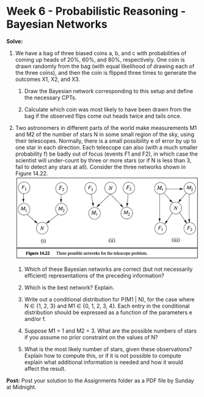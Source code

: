 # Week 6 - Probabilistic Reasoning - Bayesian Networks

**Solve:**

1. We have a bag of three biased coins a, b, and c with probabilities of coming up heads of 20%, 60%, and 80%, respectively. One coin is drawn randomly from the bag (with equal likelihood of drawing each of the three coins), and then the coin is flipped three times to generate the outcomes X1, X2, and X3.

    1. Draw the Bayesian network corresponding to this setup and define the necessary CPTs.

    1. Calculate which coin was most likely to have been drawn from the bag if the observed flips come out heads twice and tails once.

1. Two astronomers in different parts of the world make measurements M1 and M2 of the number of stars N in some small region of the sky, using their telescopes. Normally, there is a small possibility e of error by up to one star in each direction. Each telescope can also (with a much smaller probability f) be badly out of focus (events F1 and F2), in which case the scientist will under-count by three or more stars (or if N is less than 3, fail to detect any stars at all). Consider the three networks shown in Figure 14.22.  ![Figure 7.22](../images/Figure-S7-22.png) 

    1. Which of these Bayesian networks are correct (but not necessarily efficient) representations of the preceding information?

    1. Which is the best network? Explain.

    1. Write out a conditional distribution for P(M1 | N), for the case where N ∈ {1, 2, 3} and M1 ∈ {0, 1, 2, 3, 4}. Each entry in the conditional distribution should be expressed as a function of the parameters e and/or f.

    1. Suppose M1 = 1 and M2 = 3. What are the possible numbers of stars if you assume no prior constraint on the values of N?

    1. What is the most likely number of stars, given these observations? Explain how to compute this, or if it is not possible to compute explain what additional information is needed and how it would affect the result.

**Post:** Post your solution to the Assignments folder as a PDF file by Sunday at Midnight.